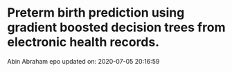 # Preterm birth prediction using gradient boosted decision trees from electronic health records. 
Abin Abraham
epo updated on: 2020-07-05 20:16:59




